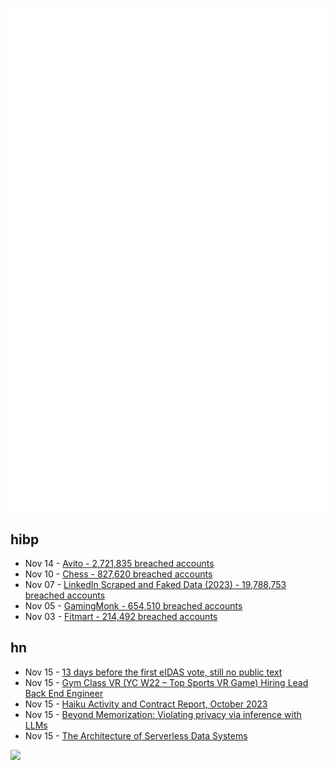 ![Metrics](https://raw.githubusercontent.com/phixion/phixion/master/metrics.svg)

## hibp

<!--
for https://github.com/phixion/phixion/blob/main/.github/workflows/feeds.yml
-->
<!--START_SECTION:haveibeenpwnd-->
- Nov 14 - [Avito - 2,721,835 breached accounts](https://haveibeenpwned.com/PwnedWebsites#Avito)
- Nov 10 - [Chess - 827,620 breached accounts](https://haveibeenpwned.com/PwnedWebsites#Chess)
- Nov 07 - [LinkedIn Scraped and Faked Data (2023) - 19,788,753 breached accounts](https://haveibeenpwned.com/PwnedWebsites#LinkedInScrape2023)
- Nov 05 - [GamingMonk - 654,510 breached accounts](https://haveibeenpwned.com/PwnedWebsites#GamingMonk)
- Nov 03 - [Fitmart - 214,492 breached accounts](https://haveibeenpwned.com/PwnedWebsites#Fitmart)
<!--END_SECTION:haveibeenpwnd-->

## hn

<!--
for https://github.com/phixion/phixion/blob/main/.github/workflows/feeds.yml
-->
<!--START_SECTION:hn-->
- Nov 15 - [13 days before the first eIDAS vote, still no public text](https://last-chance-for-eidas.org/update-151123)
- Nov 15 - [Gym Class VR (YC W22 – Top Sports VR Game) Hiring Lead Back End Engineer](https://www.ycombinator.com/companies/gym-class-by-irl-studios/jobs/ADcM4ZV-lead-backend-engineering)
- Nov 15 - [Haiku Activity and Contract Report, October 2023](https://www.haiku-os.org/blog/waddlesplash/2023-11-14_haiku_activity_contract_report_october_2023/)
- Nov 15 - [Beyond Memorization: Violating privacy via inference with LLMs](https://arxiv.org/abs/2310.07298)
- Nov 15 - [The Architecture of Serverless Data Systems](https://jack-vanlightly.com/blog/2023/11/14/the-architecture-of-serverless-data-systems)
<!--END_SECTION:hn-->

<!--
for https://yhype.me
-->
![](https://hit.yhype.me/github/profile?user_id=13013670)
